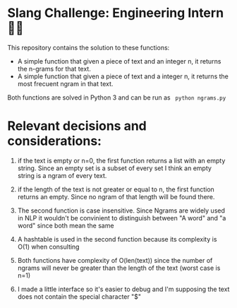 # Slang Challenge: Engineering Intern 👩‍💻

This repository contains the solution to these functions:
- A simple function that given a piece of text and an integer n, it
returns the n-grams for that text.
- A simple function that given a piece of text and a integer n, it returns the most frecuent ngram in that text.

Both functions are solved in Python 3 and can be run as ``` python ngrams.py```
# Relevant decisions and considerations:
1) if the text is empty or n=0, the first function returns a list with an empty string. Since an empty set is a subset of every set I think an empty string is a ngram of every text.

2) if the length of the text is not greater or equal to n, the first function returns an empty. Since no ngram of that length will be found there.

2) The second function is case insensitive. Since Ngrams are widely used in NLP it wouldn't be convinient to distinguish between "A word" and "a word" since both mean the same

3) A hashtable is used in the second function because its complexity is O(1) when consulting

4) Both functions have complexity of O(len(text)) since the number of ngrams will never be greater than the length of the text (worst case is n=1)

5) I made a little interface so it's easier to debug and I'm supposing the text does not contain the special character "$"
